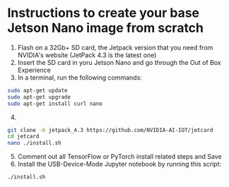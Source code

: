 # Instructions to create your base Jetson Nano image from scratch

1. Flash on a 32Gb+ SD card, the Jetpack version that you need from NVIDIA's website (JetPack 4.3 is the latest one)
2. Insert the SD card in yoru Jetson Nano and go through the Out of Box Experience
3. In a terminal, run the following commands:

```bash
sudo apt-get update
sudo apt-get upgrade
sudo apt-get install curl nano
```

4. 

```bash
git clone -b jetpack_4.3 https://github.com/NVIDIA-AI-IOT/jetcard
cd jetcard
nano ./install.sh
```

5. Comment out all TensorFlow or PyTorch install related steps and Save
6. Install the USB-Device-Mode Jupyter notebook by running this script:

```bash
./install.sh
```
